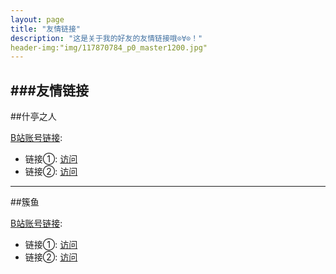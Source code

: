 ```yaml
---
layout: page
title: "友情链接"
description: "这是关于我的好友的友情链接哦⊙∀⊙！"  
header-img:"img/117870784_p0_master1200.jpg"
---
```

###友情链接 
---
##什亭之人<img src="https://i0.hdslb.com/bfs/face/d859415d434dc7634d95c03b3c71809fc4df2235.jpg@240w_240h_1c_1s_!web-avatar-space-header.avif" width="16" height="16" style="vertical-align: middle;">

[B站账号链接](https://space.bilibili.com/1992332214):

- 链接①: [访问](https://schale.us.kg/helloword?from=xingying-to=stzr)
- 链接②: [访问](https://stzr.cjhcjh6.top/)

------

##簇鱼<img src="https://i0.hdslb.com/bfs/face/c7de68bda4ebed8f0dbf4bc375ae1ed9c5f1f48d.jpg@240w_240h_1c_1s_!web-avatar-space-header.avif" width="16" height="16" style="vertical-align: middle;">

[B站账号链接](https://space.bilibili.com/3546816830245224):

- 链接①: [访问](https://schale.us.kg/helloword?from=xingying-to=cuyu)
- 链接②: [访问](https://cuyu.cjhcjh6.top/)
 